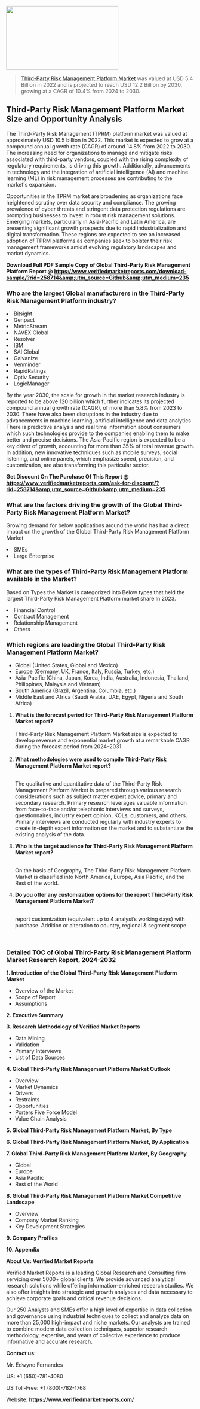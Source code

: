 <img src="https://ffe5etoiles.com/wp-content/uploads/2024/12/MST1-300x171.png" alt="" width="300" height="171" class="alignnone size-medium wp-image-20088" /><blockquote><p><p><a href="https://www.verifiedmarketreports.com/download-sample/?rid=258714&utm_source=Github&utm_medium=235" target="_blank">Third-Party Risk Management Platform Market</a> was valued at USD 5.4 Billion in 2022 and is projected to reach USD 12.2 Billion by 2030, growing at a CAGR of 10.4% from 2024 to 2030.</p></blockquote><p><h2>Third-Party Risk Management Platform Market Size and Opportunity Analysis</h2><p>The Third-Party Risk Management (TPRM) platform market was valued at approximately USD 10.5 billion in 2022. This market is expected to grow at a compound annual growth rate (CAGR) of around 14.8% from 2022 to 2030. The increasing need for organizations to manage and mitigate risks associated with third-party vendors, coupled with the rising complexity of regulatory requirements, is driving this growth. Additionally, advancements in technology and the integration of artificial intelligence (AI) and machine learning (ML) in risk management processes are contributing to the market's expansion.</p><p>Opportunities in the TPRM market are broadening as organizations face heightened scrutiny over data security and compliance. The growing prevalence of cyber threats and stringent data protection regulations are prompting businesses to invest in robust risk management solutions. Emerging markets, particularly in Asia-Pacific and Latin America, are presenting significant growth prospects due to rapid industrialization and digital transformation. These regions are expected to see an increased adoption of TPRM platforms as companies seek to bolster their risk management frameworks amidst evolving regulatory landscapes and market dynamics.</p></p><p class=""><strong>Download Full PDF Sample Copy of Global Third-Party Risk Management Platform Report @ <a href="https://www.verifiedmarketreports.com/download-sample/?rid=258714&amp;utm_source=Github&amp;utm_medium=235" target="_blank">https://www.verifiedmarketreports.com/download-sample/?rid=258714&amp;utm_source=Github&amp;utm_medium=235</a></strong></p><h3 id="" class="">Who are the largest Global manufacturers in the Third-Party Risk Management Platform industry?</h3><p><li>Bitsight</li><li> Genpact</li><li> MetricStream</li><li> NAVEX Global</li><li> Resolver</li><li> IBM</li><li> SAI Global</li><li> Galvanize</li><li> Venminder</li><li> RapidRatings</li><li> Optiv Security</li><li> LogicManager</li></p><div class=""><div class="" dir="" data-message-author-role="" data-message-id="" data-message-model-slug=""><div class=""><div class=""><div class=""><div class="" dir="" data-message-author-role="" data-message-id="" data-message-model-slug=""><div class=""><div class=""><p>By the year 2030, the scale for growth in the market research industry is reported to be above 120 billion which further indicates its projected compound annual growth rate (CAGR), of more than 5.8% from 2023 to 2030. There have also been disruptions in the industry due to advancements in machine learning, artificial intelligence and data analytics There is predictive analysis and real time information about consumers which such technologies provide to the companies enabling them to make better and precise decisions. The Asia-Pacific region is expected to be a key driver of growth, accounting for more than 35% of total revenue growth. In addition, new innovative techniques such as mobile surveys, social listening, and online panels, which emphasize speed, precision, and customization, are also transforming this particular sector.</p><p><strong>Get Discount On The Purchase Of This Report @&nbsp; <a href="https://www.verifiedmarketreports.com/ask-for-discount/?rid=258714&amp;utm_source=Github&amp;utm_medium=235" target="_blank">https://www.verifiedmarketreports.com/ask-for-discount/?rid=258714&amp;utm_source=Github&amp;utm_medium=235</a></strong></p></div></div></div></div></div></div></div></div><h3 id="" class="">What are the factors driving the growth of the Global Third-Party Risk Management Platform Market?</h3><p id="" class="">Growing demand for below applications around the world has had a direct impact on the growth of the Global Third-Party Risk Management Platform Market</p><p id="" class=""><li>SMEs</li><li> Large Enterprise</li></p><h3 id="" class="">What are the types of Third-Party Risk Management Platform available in the Market?</h3><p id="" class="">Based on Types the Market is categorized into Below types that held the largest Third-Party Risk Management Platform market share In 2023.</p><p id="" class=""><li>Financial Control</li><li> Contract Management</li><li> Relationship Management</li><li> Others</li></p><h3 id="" class="">Which regions are leading the Global Third-Party Risk Management Platform Market?</h3><ul><li>Global (United States, Global and Mexico)</li><li>Europe (Germany, UK, France, Italy, Russia, Turkey, etc.)</li><li>Asia-Pacific (China, Japan, Korea, India, Australia, Indonesia, Thailand, Philippines, Malaysia and Vietnam)</li><li>South America (Brazil, Argentina, Columbia, etc.)</li><li>Middle East and Africa (Saudi Arabia, UAE, Egypt, Nigeria and South Africa)</li></ul><p><ol><li><strong>What is the forecast period for Third-Party Risk Management Platform Market report?<br /></strong><br /><span data-sheets-root="1" data-sheets-value="{&quot;1&quot;:2,&quot;2&quot;:&quot;XXXX size is expected to develop revenue and exponential market growth at a remarkable CAGR during the forecast period from 2024&ndash;2030.&quot;}" data-sheets-userformat="{&quot;2&quot;:12674,&quot;4&quot;:{&quot;1&quot;:2,&quot;2&quot;:16776960},&quot;10&quot;:2,&quot;11&quot;:0,&quot;15&quot;:&quot;Arial&quot;,&quot;16&quot;:12}">Third-Party Risk Management Platform Market size is expected to develop revenue and exponential market growth at a remarkable CAGR during the forecast period from 2024&ndash;2031.</span><br /><br /></li><li><strong>What methodologies were used to compile Third-Party Risk Management Platform Market report?<br /><br /></strong><p>The qualitative and quantitative data of the&nbsp;Third-Party Risk Management Platform Market is prepared through various research considerations such as subject matter expert advice, primary and secondary research. Primary research leverages valuable information from face-to-face and/or telephonic interviews and surveys, questionnaires, industry expert opinion, KOLs, customers, and others. Primary interviews are conducted regularly with industry experts to create in-depth expert information on the market and to substantiate the existing analysis of the data.&nbsp;</p></li><li><strong>Who is the target audience for Third-Party Risk Management Platform Market report?<br /><br /></strong><p>On the basis of Geography, The&nbsp;Third-Party Risk Management Platform Market is classified into North America, Europe, Asia Pacific, and the Rest of the world.</p></li><li><strong>Do you offer any customization options for the report Third-Party Risk Management Platform Market?<br /><br /></strong><p>report customization (equivalent up to 4 analyst&rsquo;s working days) with purchase. Addition or alteration to country, regional &amp; segment scope</p><p>&nbsp;</p></li></ol></p><h3 id="" class="">Detailed TOC of Global Third-Party Risk Management Platform Market Research Report, 2024-2032</h3><p id="" class=""><strong>1. Introduction of the Global Third-Party Risk Management Platform Market</strong></p><ul><li>Overview of the Market</li><li>Scope of Report</li><li>Assumptions</li></ul><p id="" class=""><strong>2. Executive Summary</strong></p><p id="" class=""><strong>3. Research Methodology of&nbsp;Verified Market Reports</strong></p><ul><li>Data Mining</li><li>Validation</li><li>Primary Interviews</li><li>List of Data Sources</li></ul><p id="" class=""><strong>4. Global Third-Party Risk Management Platform Market Outlook</strong></p><ul><li>Overview</li><li>Market Dynamics</li><li>Drivers</li><li>Restraints</li><li>Opportunities</li><li>Porters Five Force Model</li><li>Value Chain Analysis</li></ul><p id="" class=""><strong>5. Global Third-Party Risk Management Platform Market, By&nbsp;Type</strong></p><p id="" class=""><strong>6. Global Third-Party Risk Management Platform Market, By Application</strong></p><p id="" class=""><strong>7. Global Third-Party Risk Management Platform Market, By Geography</strong></p><ul><li>Global</li><li>Europe</li><li>Asia Pacific</li><li>Rest of the World</li></ul><p id="" class=""><strong>8. Global Third-Party Risk Management Platform Market Competitive Landscape</strong></p><ul><li>Overview</li><li>Company Market Ranking</li><li>Key Development Strategies</li></ul><p id="" class=""><strong>9. Company Profiles</strong></p><p id="" class=""><strong>10. Appendix</strong></p><p id="" class=""><strong>About Us: Verified Market Reports</strong></p><p id="" class="">Verified Market Reports is a leading Global Research and Consulting firm servicing over 5000+ global clients. We provide advanced analytical research solutions while offering information-enriched research studies. We also offer insights into strategic and growth analyses and data necessary to achieve corporate goals and critical revenue decisions.</p><p id="" class="">Our 250 Analysts and SMEs offer a high level of expertise in data collection and governance using industrial techniques to collect and analyze data on more than 25,000 high-impact and niche markets. Our analysts are trained to combine modern data collection techniques, superior research methodology, expertise, and years of collective experience to produce informative and accurate research.</p><p id="" class=""><strong>Contact us:</strong></p><p id="" class="">Mr. Edwyne Fernandes</p><p id="" class="">US: +1 (650)-781-4080</p><p id="" class="">US Toll-Free: +1 (800)-782-1768</p><p id="" class="">Website: <a target="" data-test-app-aware-link=""><strong>https://www.verifiedmarketreports.com/</strong></a></p>
